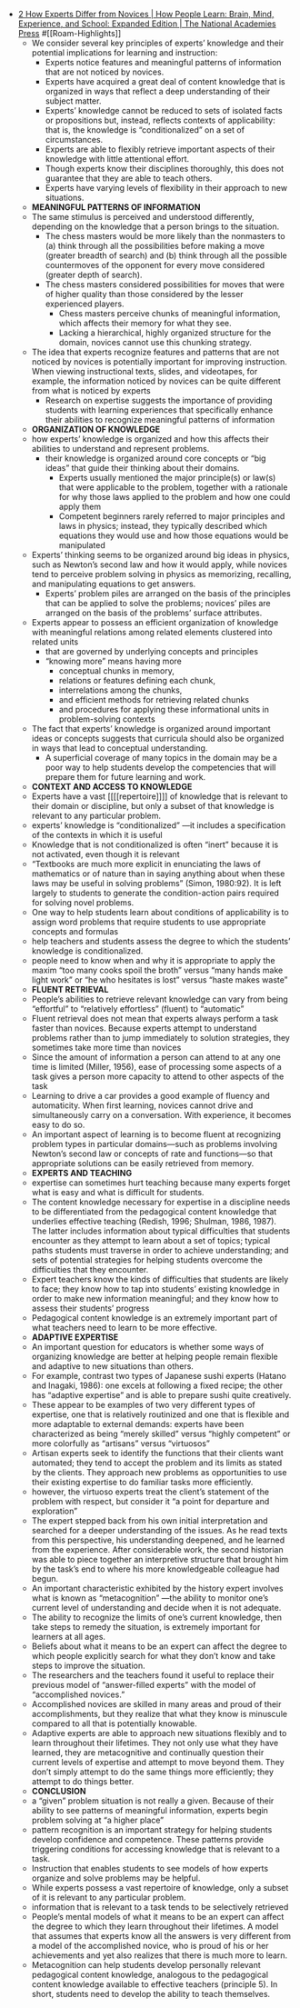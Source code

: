 - [2 How Experts Differ from Novices | How People Learn: Brain, Mind, Experience, and School: Expanded Edition | The National Academies Press](https://www.nap.edu/read/9853/chapter/5#50) #[[Roam-Highlights]]
    - We consider several key principles of experts’ knowledge and their potential implications for learning and instruction:
        - Experts notice features and meaningful patterns of information that are not noticed by novices.
        - Experts have acquired a great deal of content knowledge that is organized in ways that reflect a deep understanding of their subject matter.
        - Experts’ knowledge cannot be reduced to sets of isolated facts or propositions but, instead, reflects contexts of applicability: that is, the knowledge is “conditionalized” on a set of circumstances.
        - Experts are able to flexibly retrieve important aspects of their knowledge with little attentional effort.
        - Though experts know their disciplines thoroughly, this does not guarantee that they are able to teach others.
        - Experts have varying levels of flexibility in their approach to new situations.
    - **MEANINGFUL PATTERNS OF INFORMATION**
    - The same stimulus is perceived and understood differently, depending on the knowledge that a person brings to the situation.
        - The chess masters would be more likely than the nonmasters to (a) think through all the possibilities before making a move (greater breadth of search) and (b) think through all the possible countermoves of the opponent for every move considered (greater depth of search).
        - The chess masters considered possibilities for moves that were of higher quality than those considered by the lesser experienced players.
            - Chess masters perceive chunks of meaningful information, which affects their memory for what they see.
            - Lacking a hierarchical, highly organized structure for the domain, novices cannot use this chunking strategy.
    - The idea that experts recognize features and patterns that are not noticed by novices is potentially important for improving instruction. When viewing instructional texts, slides, and videotapes, for example, the information noticed by novices can be quite different from what is noticed by experts
        - Research on expertise suggests the importance of providing students with learning experiences that specifically enhance their abilities to recognize meaningful patterns of information
    - **ORGANIZATION OF KNOWLEDGE**
    - how experts’ knowledge is organized and how this affects their abilities to understand and represent problems.
        - their knowledge is organized around core concepts or “big ideas” that guide their thinking about their domains.
            - Experts usually mentioned the major principle(s) or law(s) that were applicable to the problem, together with a rationale for why those laws applied to the problem and how one could apply them
            - Competent beginners rarely referred to major principles and laws in physics; instead, they typically described which equations they would use and how those equations would be manipulated
    - Experts’ thinking seems to be organized around big ideas in physics, such as Newton’s second law and how it would apply, while novices tend to perceive problem solving in physics as memorizing, recalling, and manipulating equations to get answers.
        - Experts’ problem piles are arranged on the basis of the principles that can be applied to solve the problems; novices’ piles are arranged on the basis of the problems’ surface attributes.
    - Experts appear to possess an efficient organization of knowledge with meaningful relations among related elements clustered into related units 
        - that are governed by underlying concepts and principles
        - “knowing more” means having more 
            - conceptual chunks in memory, 
            - relations or features defining each chunk, 
            - interrelations among the chunks, 
            - and efficient methods for retrieving related chunks
            - and procedures for applying these informational units in problem-solving contexts
    - The fact that experts’ knowledge is organized around important ideas or concepts suggests that curricula should also be organized in ways that lead to conceptual understanding.
        - A superficial coverage of many topics in the domain may be a poor way to help students develop the competencies that will prepare them for future learning and work.
    - **CONTEXT AND ACCESS TO KNOWLEDGE**
    - Experts have a vast [[[[repertoire]]]] of knowledge that is relevant to their domain or discipline, but only a subset of that knowledge is relevant to any particular problem.
    - experts’ knowledge is “conditionalized” —it includes a specification of the contexts in which it is useful
    - Knowledge that is not conditionalized is often “inert” because it is not activated, even though it is relevant
    - “Textbooks are much more explicit in enunciating the laws of mathematics or of nature than in saying anything about when these laws may be useful in solving problems” (Simon, 1980:92). It is left largely to students to generate the condition-action pairs required for solving novel problems.
    - One way to help students learn about conditions of applicability is to assign word problems that require students to use appropriate concepts and formulas
    - help teachers and students assess the degree to which the students’ knowledge is conditionalized.
    - people need to know when and why it is appropriate to apply the maxim “too many cooks spoil the broth” versus “many hands make light work” or “he who hesitates is lost” versus “haste makes waste”
    - **FLUENT RETRIEVAL**
    - People’s abilities to retrieve relevant knowledge can vary from being “effortful” to “relatively effortless” (fluent) to “automatic”
    - Fluent retrieval does not mean that experts always perform a task faster than novices. Because experts attempt to understand problems rather than to jump immediately to solution strategies, they sometimes take more time than novices
    - Since the amount of information a person can attend to at any one time is limited (Miller, 1956), ease of processing some aspects of a task gives a person more capacity to attend to other aspects of the task
    - Learning to drive a car provides a good example of fluency and automaticity. When first learning, novices cannot drive and simultaneously carry on a conversation. With experience, it becomes easy to do so.
    - An important aspect of learning is to become fluent at recognizing problem types in particular domains—such as problems involving Newton’s second law or concepts of rate and functions—so that appropriate solutions can be easily retrieved from memory.
    - **EXPERTS AND TEACHING**
    - expertise can sometimes hurt teaching because many experts forget what is easy and what is difficult for students.
    - The content knowledge necessary for expertise in a discipline needs to be differentiated from the pedagogical content knowledge that underlies effective teaching (Redish, 1996; Shulman, 1986, 1987). The latter includes information about typical difficulties that students encounter as they attempt to learn about a set of topics; typical paths students must traverse in order to achieve understanding; and sets of potential strategies for helping students overcome the difficulties that they encounter.
    - Expert teachers know the kinds of difficulties that students are likely to face; they know how to tap into students’ existing knowledge in order to make new information meaningful; and they know how to assess their students’ progress
    - Pedagogical content knowledge is an extremely important part of what teachers need to learn to be more effective.
    - **ADAPTIVE EXPERTISE**
    - An important question for educators is whether some ways of organizing knowledge are better at helping people remain flexible and adaptive to new situations than others.
    - For example, contrast two types of Japanese sushi experts (Hatano and Inagaki, 1986): one excels at following a fixed recipe; the other has “adaptive expertise” and is able to prepare sushi quite creatively.
    - These appear to be examples of two very different types of expertise, one that is relatively routinized and one that is flexible and more adaptable to external demands: experts have been characterized as being “merely skilled” versus “highly competent” or more colorfully as “artisans” versus “virtuosos”
    - Artisan experts seek to identify the functions that their clients want automated; they tend to accept the problem and its limits as stated by the clients. They approach new problems as opportunities to use their existing expertise to do familiar tasks more efficiently.
    - however, the virtuoso experts treat the client’s statement of the problem with respect, but consider it “a point for departure and exploration”
    - The expert stepped back from his own initial interpretation and searched for a deeper understanding of the issues. As he read texts from this perspective, his understanding deepened, and he learned from the experience. After considerable work, the second historian was able to piece together an interpretive structure that brought him by the task’s end to where his more knowledgeable colleague had begun.
    - An important characteristic exhibited by the history expert involves what is known as “metacognition” —the ability to monitor one’s current level of understanding and decide when it is not adequate.
    - The ability to recognize the limits of one’s current knowledge, then take steps to remedy the situation, is extremely important for learners at all ages.
    - Beliefs about what it means to be an expert can affect the degree to which people explicitly search for what they don’t know and take steps to improve the situation.
    - The researchers and the teachers found it useful to replace their previous model of “answer-filled experts” with the model of “accomplished novices.”
    - Accomplished novices are skilled in many areas and proud of their accomplishments, but they realize that what they know is minuscule compared to all that is potentially knowable.
    - Adaptive experts are able to approach new situations flexibly and to learn throughout their lifetimes. They not only use what they have learned, they are metacognitive and continually question their current levels of expertise and attempt to move beyond them. They don’t simply attempt to do the same things more efficiently; they attempt to do things better.
    - **CONCLUSION**
    - a “given” problem situation is not really a given. Because of their ability to see patterns of meaningful information, experts begin problem solving at “a higher place”
    - pattern recognition is an important strategy for helping students develop confidence and competence. These patterns provide triggering conditions for accessing knowledge that is relevant to a task.
    - Instruction that enables students to see models of how experts organize and solve problems may be helpful.
    - While experts possess a vast repertoire of knowledge, only a subset of it is relevant to any particular problem.
    - information that is relevant to a task tends to be selectively retrieved
    - People’s mental models of what it means to be an expert can affect the degree to which they learn throughout their lifetimes. A model that assumes that experts know all the answers is very different from a model of the accomplished novice, who is proud of his or her achievements and yet also realizes that there is much more to learn.
    - Metacognition can help students develop personally relevant pedagogical content knowledge, analogous to the pedagogical content knowledge available to effective teachers (principle 5). In short, students need to develop the ability to teach themselves.
